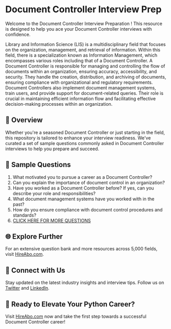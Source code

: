 # Document Controller Interview Prep

Welcome to the Document Controller Interview Preparation ! This resource is designed to help you ace your Document Controller interviews with confidence.

Library and Information Science (LIS) is a multidisciplinary field that focuses on the organization, management, and retrieval of information. Within this field, there is a specialization known as Information Management, which encompasses various roles including that of a Document Controller. A Document Controller is responsible for managing and controlling the flow of documents within an organization, ensuring accuracy, accessibility, and security. They handle the creation, distribution, and archiving of documents, ensuring compliance with organizational and regulatory requirements. Document Controllers also implement document management systems, train users, and provide support for document-related queries. Their role is crucial in maintaining efficient information flow and facilitating effective decision-making processes within an organization.

## 🚀 Overview

Whether you're a seasoned Document Controller or just starting in the field, this repository is tailored to enhance your interview readiness. We've curated a set of sample questions commonly asked in Document Controller interviews to help you prepare and succeed.

## 📝 Sample Questions

1. What motivated you to pursue a career as a Document Controller?
2. Can you explain the importance of document control in an organization?
3. Have you worked as a Document Controller before? If yes, can you describe your role and responsibilities?
4. What document management systems have you worked with in the past?
5. How do you ensure compliance with document control procedures and standards?
6. [CLICK HERE FOR MORE QUESTIONS](https://hireabo.com/job/18_1_24/Document%20Controller)

## 🌐 Explore Further

For an extensive question bank and more resources across 5,000 fields, visit [HireAbo.com](https://www.hireabo.com).

## 📱 Connect with Us

Stay updated on the latest industry insights and interview tips. Follow us on [Twitter](https://twitter.com/hireabo) and [LinkedIn](https://www.linkedin.com/in/hire-abo-3609972a8/).

## 🚀 Ready to Elevate Your Python Career?

Visit [HireAbo.com](https://www.hireabo.com) now and take the first step towards a successful Document Controller career!